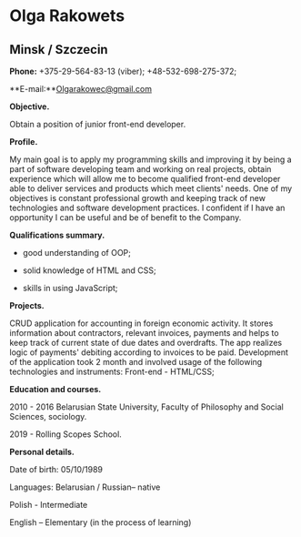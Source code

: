 # Olga Rakowets

## Minsk / Szczecin

**Рhone:** +375-29-564-83-13 (viber); +48-532-698-275-372;

**E-mail:**Olgarakowec@gmail.com

**Objective.**

Obtain a position of junior front-end developer.

**Profile.**

My main goal is to apply my programming skills and improving it by being a part of software developing team and working on real projects, obtain experience which will allow me to become qualified front-end developer able to deliver services and products which meet clients&#39; needs. One of my objectives is constant professional growth and keeping track of new technologies and software development practices. I confident if I have an opportunity I can be useful and be of benefit to the Company.

**Qualifications summary.**

- good understanding of OOP;

- solid knowledge of HTML and CSS;

-  skills in using JavaScript;

**Projects.**

CRUD application for accounting in foreign economic activity. It stores information about contractors, relevant invoices, payments and helps to keep track of current state of due dates and overdrafts. The app realizes logic of payments&#39; debiting according to invoices to be paid. Development of the application took 2 month and involved usage of the following technologies and instruments: Front-end - HTML/CSS;

**Education and courses.**

2010 - 2016 Belarusian State University, Faculty of Philosophy and Social Sciences, sociology.

2019  - Rolling Scopes School.

**Personal details.**

Date of birth: 05/10/1989

Languages: Belarusian / Russian– native

Polish - Intermediate

English – Elementary (in the process of learning)
